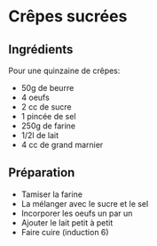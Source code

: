 # Crêpes sucrées

## Ingrédients

Pour une quinzaine de crêpes: 

- 50g de beurre
- 4 oeufs
- 2 cc de sucre
- 1 pincée de sel
- 250g de farine
- 1/2l de lait
- 4 cc de grand marnier

## Préparation

- Tamiser la farine
- La mélanger avec le sucre et le sel
- Incorporer les oeufs un par un
- Ajouter le lait petit à petit
- Faire cuire (induction 6)
